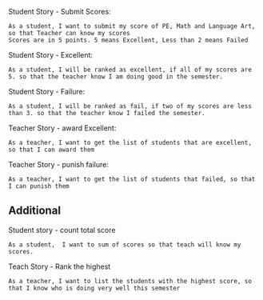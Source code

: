 Student Story - Submit Scores:

````
As a student, I want to submit my score of PE, Math and Language Art, so that Teacher can know my scores 
Scores are in 5 points. 5 means Excellent, Less than 2 means Failed
````

Student Story - Excellent:
````
As a student, I will be ranked as excellent, if all of my scores are 5. so that the teacher know I am doing good in the semester.
````

Student Story - Failure:
````
As a student, I will be ranked as fail, if two of my scores are less than 3. so that the teacher know I failed the semester.
````

Teacher Story - award Excellent:
````
As a teacher, I want to get the list of students that are excellent, so that I can award them
````

Teacher Story - punish failure:
````
As a teacher, I want to get the list of students that failed, so that I can punish them
````

## Additional
Student story - count total score
````
As a student,  I want to sum of scores so that teach will know my scores.
````

Teach Story - Rank the highest
````
As a teacher, I want to list the students with the highest score, so that I know who is doing very well this semester
````
